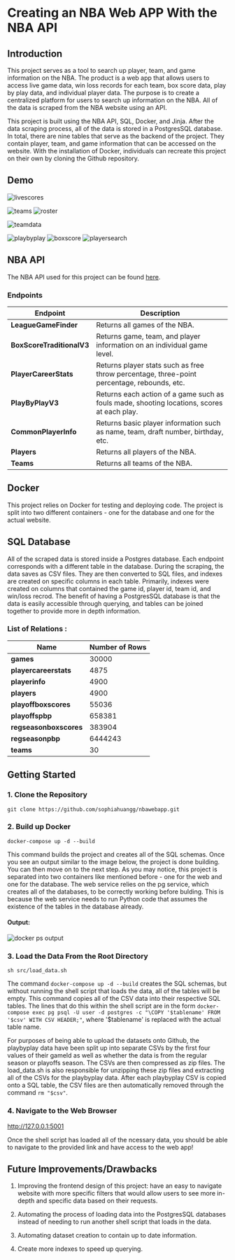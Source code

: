 # Creating an NBA Web APP With the NBA API

## Introduction

This project serves as a tool to search up player, team, and game information on the NBA. The product is a web app that allows users to access live game data, win loss records for each team, box score data, play by play data, and individual player data. The purpose is to create a centralized platform for users to search up information on the NBA. All of the data is scraped from the NBA website using an API.

This project is built using the NBA API, SQL, Docker, and Jinja. After the data scraping process, all of the data is stored in a PostgresSQL database. In total, there are nine tables that serve as the backend of the project. They contain player, team, and game information that can be accessed on the website. With the installation of Docker, individuals can recreate this project on their own by cloning the Github repository.


## Demo


 ![livescores](img/livescores.png)


![teams](img/teams.png)
![roster](img/roster.png)


![teamdata](img/teamdata.png)

![playbyplay](img/playbyplay.png)
![boxscore](img/boxscores.png)
![playersearch](img/playersearch.png)






## NBA API

The NBA API used for this project can be found <a href = "https://github.com/swar/nba_api">here</a>. 

### Endpoints

| Endpoint | Description |
| ----------- | ----------- |
| **LeagueGameFinder**            | Returns all games of the NBA. |
| **BoxScoreTraditionalV3**       | Returns game, team, and player information on an individual game level. |
| **PlayerCareerStats**           | Returns player stats such as free throw percentage, three-point percentage, rebounds, etc. |
| **PlayByPlayV3**                | Returns each action of a game such as fouls made, shooting locations, scores at each play. |
| **CommonPlayerInfo**            | Returns basic player information such as name, team, draft number, birthday, etc. |
| **Players**                     | Returns all players of the NBA. |
| **Teams**                       | Returns all teams of the NBA. |

## Docker

This project relies on Docker for testing and deploying code. The project is split into two different containers - one for the database and one for the actual website. 

## SQL Database

All of the scraped data is stored inside a Postgres database. Each endpoint corresponds with a different table in the database. During the scraping, the data saves as CSV files. They are then converted to SQL files, and indexes are created on specific columns in each table. Primarily, indexes were created on columns that contained the game id, player id, team id, and win/loss recrod. The benefit of having a PostgresSQL database is that the data is easily accessible through querying, and tables can be joined together to provide more in depth information.

### List of Relations :

| Name | Number of Rows |
| ----------- | ----------- |
| **games**            | 30000 |
| **playercareerstats**       | 4875 |
| **playerinfo**           | 4900 |
| **players**                | 4900 |
| **playoffboxscores**            | 55036 |
| **playoffspbp**                     | 658381|
| **regseasonboxscores**                       | 383904 |
| **regseasonpbp**                     | 6444243 |
| **teams**                     | 30 |


## Getting Started

### 1. Clone the Repository

```
git clone https://github.com/sophiahuangg/nbawebapp.git
```

### 2. Build up Docker

```
docker-compose up -d --build
```

This command builds the project and creates all of the SQL schemas. Once you see an output similar to the image below, the project is done building. You can then move on to the next step. As you may notice, this project is separated into two containers like mentioned before - one for the web and one for the database. The web service relies on the pg service, which creates all of the databases, to be correctly working before bulding. This is because the web service needs to run Python code that assumes the existence of the tables in the database already.

#### Output:

 ![docker ps output](img/dockerps.png)

### 3. Load the Data From the Root Directory

```
sh src/load_data.sh
```

The command `docker-compose up -d --build` creates the SQL schemas, but without running the shell script that loads the data, all of the tables will be empty. This command copies all of the CSV data into their respective SQL tables. The lines that do this within the shell script are in the form `docker-compose exec pg psql -U user -d postgres -c "\COPY '$tablename' FROM '$csv' WITH CSV HEADER;"`, where '$tablename' is replaced with the actual table name. 

For purposes of being able to upload the datasets onto Github, the playbyplay data have been split up into separate CSVs by the first four values of their gameId as well as whether the data is from the regular season or playoffs season. The CSVs are then compressed as zip files. The load_data.sh is also responsible for unzipping these zip files and extracting all of the CSVs for the playbyplay data. After each playbyplay CSV is copied onto a SQL table, the CSV files are then automatically removed through the command `rm "$csv"`. 

### 4. Navigate to the Web Browser

<a href = "http://127.0.0.1:5001"> http://127.0.0.1:5001 </a>

Once the shell script has loaded all of the ncessary data, you should be able to navigate to the provided link and have access to the web app! 

## Future Improvements/Drawbacks

1. Improving the frontend design of this project: have an easy to navigate website with more specific filters that would allow users to see more in-depth and specific data based on their requests.

2. Automating the process of loading data into the PostgresSQL databases instead of needing to run another shell script that loads in the data. 

3. Automating dataset creation to contain up to date information.

4. Create more indexes to speed up querying.